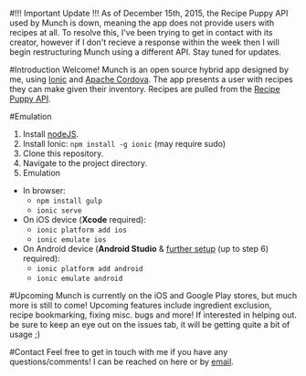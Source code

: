 #!!! Important Update !!!
As of December 15th, 2015, the Recipe Puppy API used by Munch is down, meaning the app does not provide users with recipes at all. To resolve this, I've been trying to get in contact with its creator, however if I don't recieve a response within the week then I will begin restructuring Munch using a different API. Stay tuned for updates.

#Introduction
Welcome! Munch is an open source hybrid app designed by me, using [Ionic](http://ionicframework.com/) and [Apache Cordova](https://cordova.apache.org/). The app presents a user with recipes they can make given their inventory. Recipes are pulled from the [Recipe Puppy API](http://www.recipepuppy.com/about/api/).

#Emulation
1. Install [nodeJS](https://nodejs.org/en/).
2. Install Ionic: `npm install -g ionic` (may require sudo)
1. Clone this repository.
2. Navigate to the project directory.
3. Emulation 
 - In browser: 
      * `npm install gulp`
      * `ionic serve` 
  - On iOS device (**Xcode** required): 
      * `ionic platform add ios`  
      * `ionic emulate ios` 
  - On Android device (**Android Studio** &  [further setup](http://www.debenu.com/kb/create-an-emulator-for-testing-in-android-studio/) (up to step 6) required): 
     * `ionic platform add android`
     * `ionic emulate android`

#Upcoming
Munch is currently on the iOS and Google Play stores, but much more is still to come! Upcoming features include ingredient exclusion, recipe bookmarking, fixing misc. bugs and more! If interested in helping out. be sure to keep an eye out on the issues tab, it will be getting quite a bit of usage ;)

#Contact
Feel free to get in touch with me if you have any questions/comments! I can be reached on here or by <a href="mailto:akoumis1@gmail.com">email</a>.
